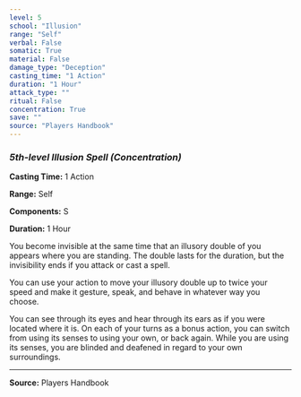 ```yaml
---
level: 5
school: "Illusion"
range: "Self"
verbal: False
somatic: True
material: False
damage_type: "Deception"
casting_time: "1 Action"
duration: "1 Hour"
attack_type: ""
ritual: False
concentration: True
save: ""
source: "Players Handbook"
---
```


### *5th-level Illusion Spell* *(Concentration)*

**Casting Time:** 1 Action

**Range:** Self

**Components:** S

**Duration:** 1 Hour

You become invisible at the same time that an illusory double of you appears where you are standing. The double lasts for the duration, but the invisibility ends if you attack or cast a spell.
 
 You can use your action to move your illusory double up to twice your speed and make it gesture, speak, and behave in whatever way you choose.
 
 You can see through its eyes and hear through its ears as if you were located where it is. On each of your turns as a bonus action, you can switch from using its senses to using your own, or back again. While you are using its senses, you are blinded and deafened in regard to your own surroundings.

---
**Source:** Players Handbook
